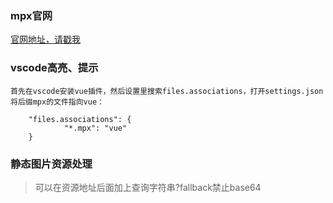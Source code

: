 ### mpx官网

[官网地址，请戳我](https://didi.github.io/mpx/)

### vscode高亮、提示

    首先在vscode安装vue插件，然后设置里搜索files.associations，打开settings.json将后缀mpx的文件指向vue：

        "files.associations": {
                "*.mpx": "vue"
        }

### 静态图片资源处理

> 可以在资源地址后面加上查询字符串?fallback禁止base64

